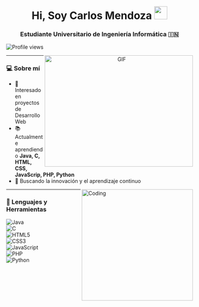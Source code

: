 <h1 align="center">
  <b>Hi, Soy Carlos Mendoza</b>
  <img src="https://media.giphy.com/media/hvRJCLFzcasrR4ia7z/giphy.gif" width="35">
</h1>

<h3 align="center">Estudiante Universitario de Ingeniería Informática &#127470;&#127475;</h3>

<p align="left">
  <img src="https://komarev.com/ghpvc/?username=CarlosMendoza&label=Profile%20views&color=0e75b6&style=flat" alt="Profile views" />
</p>


<a target="_blank" align="center">
  <img align="right" height="300" width="400" alt="GIF" src="https://media.giphy.com/media/SWoSkN6DxTszqIKEqv/giphy.gif">
</a>

---

### 💻 Sobre mí  
- 🚀 Interesado en proyectos de Desarrollo Web  
- 📚 Actualmente aprendiendo **Java, C, HTML, CSS, JavaScrip, PHP, Python**   
- 🌱 Buscando la innovación y el aprendizaje continuo  

<img align="right" alt="Coding" width="300" src="https://i.pinimg.com/originals/81/17/8b/81178b47a8598f0c81c4799f2cdd4057.gif">

---

### 🔧 Lenguajes y Herramientas  

![Java](https://img.shields.io/badge/java-%23ED8B00.svg?style=for-the-badge&logo=openjdk&logoColor=white)  
![C](https://img.shields.io/badge/c++-%2300599C.svg?style=for-the-badge&logo=c%2B%2B&logoColor=white)  
![HTML5](https://img.shields.io/badge/html5-%23E34F26.svg?style=for-the-badge&logo=html5&logoColor=white)  
![CSS3](https://img.shields.io/badge/css3-%231572B6.svg?style=for-the-badge&logo=css3&logoColor=white)  
![JavaScript](https://img.shields.io/badge/JavaScript-%23323330.svg?style=for-the-badge&logo=javascript&logoColor=F7DF1E)  
![PHP](https://img.shields.io/badge/PHP-%23777BB4.svg?style=for-the-badge&logo=php&logoColor=white)  
![Python](https://img.shields.io/badge/Python-%2314354C.svg?style=for-the-badge&logo=python&logoColor=white)  

